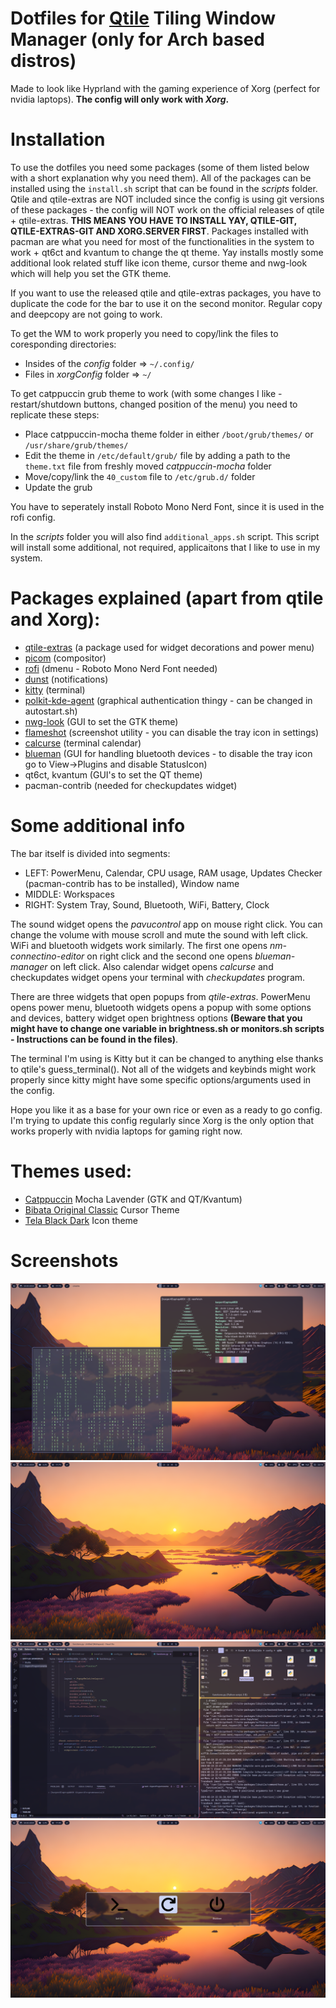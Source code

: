 # Dotfiles for [Qtile](https://github.com/qtile/qtile/) Tiling Window Manager (only for Arch based distros)
Made to look like Hyprland with the gaming experience of Xorg (perfect for nvidia laptops). **The config will only work with _Xorg_.**

# Installation
To use the dotfiles you need some packages (some of them listed below with a short explanation why you need them). All of the packages can be installed using the `install.sh` script that can be found in the _scripts_ folder. Qtile and qtile-extras are NOT included since the config is using git versions of these packages - the config will NOT work on the official releases of qtile + qtile-extras. **THIS MEANS YOU HAVE TO INSTALL YAY, QTILE-GIT, QTILE-EXTRAS-GIT AND XORG.SERVER FIRST**. Packages installed with pacman are what you need for most of the functionalities in the system to work + qt6ct and kvantum to change the qt theme. Yay installs mostly some additional look related stuff like icon theme, cursor theme and nwg-look which will help you set the GTK theme.

If you want to use the released qtile and qtile-extras packages, you have to duplicate the code for the bar to use it on the second monitor. Regular copy and deepcopy are not going to work.

To get the WM to  work properly you need to copy/link the files to coresponding directories:
 - Insides of the _config_ folder => `~/.config/`
 - Files in _xorgConfig_ folder => `~/`

To get catppuccin grub theme to work (with some changes I like - restart/shutdown buttons, changed position of the menu) you need to replicate these steps:
 - Place catppuccin-mocha theme folder in either `/boot/grub/themes/` or `/usr/share/grub/themes/`
 - Edit the theme in `/etc/default/grub/` file by adding a path to the `theme.txt` file from freshly moved _catppuccin-mocha_ folder
 - Move/copy/link the `40_custom` file to `/etc/grub.d/` folder
 - Update the grub

 You have to seperately install Roboto Mono Nerd Font, since it is used in the rofi config.

In the _scripts_ folder you will also find `additional_apps.sh` script. This script will install some additional, not required, applicaitons that I like to use in my system.


# Packages explained (apart from qtile and Xorg):
 - [qtile-extras](https://github.com/elParaguayo/qtile-extras) (a package used for widget decorations and power menu)
 - [picom](https://github.com/yshui/picom) (compositor)
 - [rofi](https://github.com/davatorium/rofi) (dmenu - Roboto Mono Nerd Font needed)
 - [dunst](https://github.com/dunst-project/dunst) (notifications)
 - [kitty](https://github.com/kovidgoyal/kitty) (terminal)
 - [polkit-kde-agent](https://github.com/KDE/polkit-kde-agent-1) (graphical authentication thingy - can be changed in autostart.sh)
 - [nwg-look](https://github.com/nwg-piotr/nwg-look) (GUI to set the GTK theme)
 - [flameshot](https://github.com/flameshot-org/flameshot) (screenshot utility - you can disable the tray icon in settings)
 - [calcurse](https://github.com/lfos/calcurse) (terminal calendar)
 - [blueman](https://github.com/blueman-project/blueman) (GUI for handling bluetooth devices - to disable the tray icon go to View->Plugins and disable StatusIcon)
 - qt6ct, kvantum (GUI's to set the QT theme)
 - pacman-contrib (needed for checkupdates widget)


# Some additional info
The bar itself is divided into segments:
 - LEFT: PowerMenu, Calendar, CPU usage, RAM usage, Updates Checker (pacman-contrib has to be installed), Window name
 - MIDDLE: Workspaces
 - RIGHT: System Tray, Sound, Bluetooth, WiFi, Battery, Clock

The sound widget opens the _pavucontrol_ app on mouse right click. You can change the volume with mouse scroll and mute the sound with left click. WiFi and bluetooth widgets work similarly. The first one opens _nm-connectino-editor_ on right click and the second one opens _blueman-manager_ on left click. Also calendar widget opens _calcurse_ and checkupdates widget opens your terminal with _checkupdates_ program.

There are three widgets that open popups from _qtile-extras_. PowerMenu opens power menu, bluetooth widgets opens a popup with some options and devices, battery widget open brightness options **(Beware that you might have to change one variable in brightness.sh or monitors.sh scripts - Instructions can be found in the files)**.

The terminal I'm using is Kitty but it can be changed to anything else thanks to qtile's guess_terminal(). Not all of the widgets and keybinds might work properly since kitty might have some specific options/arguments used in the config.

Hope you like it as a base for your own rice or even as a ready to go config. I'm trying to update this config regularly since Xorg is the only option that works properly with nvidia laptops for gaming right now.


# Themes used:
 - [Catppuccin](https://github.com/catppuccin) Mocha Lavender (GTK and QT/Kvantum)
 - [Bibata Original Classic](https://github.com/ful1e5/Bibata_Cursor) Cursor Theme
 - [Tela Black Dark](https://github.com/vinceliuice/Tela-icon-theme) Icon theme


# Screenshots

![Screenshot](/screenshots/NewBarWholeFloatingV2.png)
![Screenshot](/screenshots/NewBarWholeEmptyV2.png)
![Screenshot](/screenshots/NewBarWholeTiledV2.png)
![Screenshot](/screenshots/WholePowerMenu.png)
